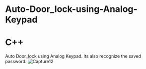 # Auto-Door_lock-using-Analog-Keypad
# C++
Auto Door_lock using Analog Keypad.
Its also recognize the saved password.
![Capture12](https://user-images.githubusercontent.com/53309781/120758360-5d09f300-c52f-11eb-8d10-c420532512a1.JPG)
